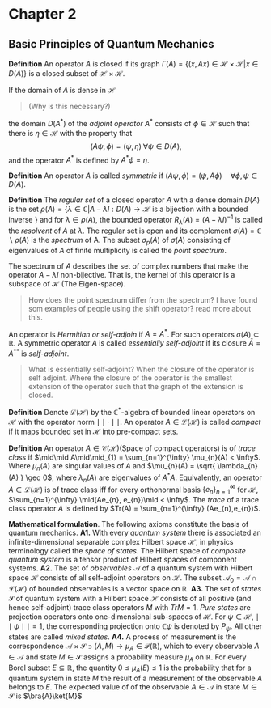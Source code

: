 # Chapter 2
## Basic Principles of Quantum Mechanics

**Definition**
	An operator $A$ is closed if its graph $\Gamma(A) = \{ (x, Ax) \in \mathcal{H} \times \mathcal{H} | x \in D(A)\}$ is a closed subset of $\mathcal{H} \times \mathcal{H}$.

If the domain of $A$ is dense in $\mathcal{H}$ 

>(Why is this necessary?) 

the domain $D(A^*)$ of the *adjoint operator*  $A^*$ consists of $\phi \in \mathcal{H}$ such that there is $\eta \in \mathcal{H}$ with the property that
$$
(A \psi, \phi) = (\psi, \eta ) \; \forall \psi \in D(A),
$$
and the operator $A^*$ is defined by $A^* \phi = \eta$. 

**Definition**
	An operator $A$ is called *symmetric* if $(A \psi, \phi) = (\psi, A \phi) \quad \forall \phi,\psi \in D(A).$

**Definition**
	The *regular set* of a closed operator $A$ with a dense domain $D(A)$ is the set $\rho(A) = \{ \lambda \in \mathbb{C} | A - \lambda I: D(A) \to \mathcal{H} \textrm{ is a bijection with a bounded inverse }\}$ and for $\lambda \in \rho(A)$, the bounded operator $R_{\lambda}(A) = (A-\lambda I)^{-1}$ is called the *resolvent* of $A$ at $\lambda$. The regular set is open and its complement $\sigma(A) = \mathbb{C} \backslash \rho(A)$ is the *spectrum* of A. The subset $\sigma_{p}(A)$ of $\sigma(A)$ consisting of eigenvalues of $A$ of finite multiplicity is called the *point spectrum*.

The spectrum of $A$ describes the set of complex numbers that make the operator $A - \lambda I$ non-bijective. That is, the kernel of this operator is a subspace of $\mathcal{H}$ (The Eigen-space).

>How does the point spectrum differ from the spectrum?
>I have found som examples of people using the shift operator? read more about this.

An operator is *Hermitian or self-adjoin* if $A = A^*$. For such operators $\sigma(A) \subset \mathbb{R}$. A symmetric operator $A$ is called *essentially self-adjoint* if its closure $\bar{A} = A^{**}$ is *self-adjoint*.

> What is essentially self-adjoint?
> When the closure of the operator is self adjoint. Where the closure of the operator is the smallest extension of the operator such that the graph of the extension is closed.

**Definition**
	Denote $\mathcal{L(\mathcal{H})}$ by the $\mathbb{C}^*$-algebra of bounded linear operators on $\mathcal{H}$ with the operator norm $\mid\mid \cdot \mid \mid$. An operator $A \in \mathcal{L(\mathcal{H})}$ is called *compact* if it maps bounded set in $\mathcal{H}$ into pre-compact sets. 

**Definition**
	An operator $A \in \mathcal{C(\mathcal{H})}$(Space of compact operators) is of *trace class* if $\mid\mid A\mid\mid_{1} = \sum_{n=1}^{\infty} \mu_{n}(A) < \infty$. Where $\mu_{n}(A)$ are singular values of $A$ and $\mu_{n}(A) = \sqrt{ \lambda_{n}(A) } \geq 0$, where $\lambda_{n}(A)$ are eigenvalues of $A^*A$. Equivalently, an operator $A \in \mathcal{L(\mathcal{H})}$ is of trace class iff for every orthonormal basis $\{ e_{n} \}_{n=1}^{\infty }$ for $\mathcal{H}$, $\sum_{n=1}^{\infty} \mid(Ae_{n}, e_{n})\mid < \infty$. The *trace* of a trace class operator $A$ is defined by $Tr(A) = \sum_{n=1}^{\infty} (Ae_{n},e_{n})$.


**Mathematical formulation**. The following axioms constitute the basis of quantum mechanics.
	**A1.** With every *quantum system* there is associated an infinite-dimensional separable complex Hilbert space $\mathcal{H}$, in physics terminology called the *space of states*. The Hilbert space of *composite quantum system* is a tensor product of Hilbert spaces of component systems.
	**A2.** The set of *observables* $\mathcal{A}$ of a quantum system with Hilbert space $\mathcal{H}$ consists of all self-adjoint operators on $\mathcal{H}$. The subset $\mathcal{A}_{0} = \mathcal{A} \cap \mathcal{L(\mathcal{H})}$ of bounded observables is a vector space on $\mathbb{R}$.
	**A3.** The set of *states* $\mathcal{S}$ of quantum system with a Hilbert space $\mathcal{H}$ consists of all positive (and hence self-adjoint) trace class operators $M$ with $Tr M = 1$. *Pure states* are projection operators onto one-dimensional sub-spaces of $\mathcal{H}$. For $\psi \in \mathcal{H}$, $\mid \mid \psi \mid \mid = 1$, the corresponding projection onto $\mathbb{C}\psi$ is denoted by $P_{\psi }$. All other states are called *mixed states*.
	**A4.** A process of measurement is the correspondence $\mathcal{A} \times \mathcal{S} \ni(A,M) \to \mu_{A} \in \mathcal{P(\mathbb{R})}$, which to every observable $A \in \mathcal{A}$ and state $M \in \mathcal{S}$ assigns a probability measure $\mu_{A}$ on $\mathbb{R}$. For every Borel subset $E \subseteq \mathbb{R}$, the quantity $0 \leq \mu_{A}(E) \leq 1$ is the probability that for a quantum system in state $M$ the result of a measurement of the observable $A$ belongs to $E$. The expected value of of the observable $A \in \mathcal{A}$ in state $M \in \mathcal{S}$ is $\bra{A}\ket{M}$
 